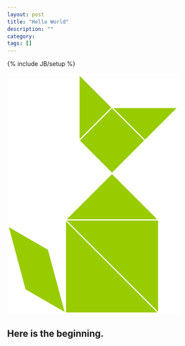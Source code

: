 ```yaml
---
layout: post
title: "Hello World"
description: ""
category: 
tags: []
---
```

{% include JB/setup %}

![cat](/assets/images/cat.png)

## Here is the beginning.
